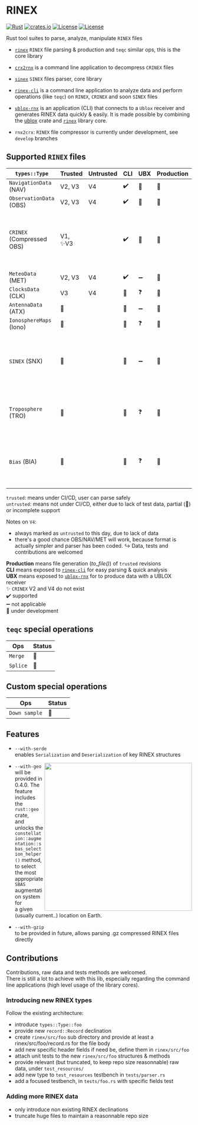 RINEX 
=====

[![Rust](https://github.com/gwbres/rinex/actions/workflows/rust.yml/badge.svg)](https://github.com/gwbres/rinex/actions/workflows/rust.yml)
[![crates.io](https://docs.rs/rinex/badge.svg)](https://docs.rs/rinex/badge.svg)
[![License](https://img.shields.io/badge/license-Apache%202.0-blue?style=flat-square)](https://github.com/gwbres/rinex/blob/main/LICENSE-APACHE)
[![License](https://img.shields.io/badge/license-MIT-blue?style=flat-square)](https://github.com/gwbres/rinex/blob/main/LICENSE-MIT) 


Rust tool suites to parse, analyze, manipulate `RINEX` files

* [`rinex`](rinex/) `RINEX` file parsing & production and `teqc` similar ops, 
this is the core library

* [`crx2rnx`](crx2rnx/) is a command line application to decompress `CRINEX` files

* [`sinex`](sinex/) `SINEX` files parser, core library

* [`rinex-cli`](rinex-cli/) is a command line application
to analyze data and perform operations (like `teqc`) on `RINEX`, `CRINEX` 
and soon `SINEX` files

* [`ublox-rnx`](ublox-rnx) is an application (CLI) that connects to a `Ublox`
receiver and generates RINEX data quickly & easily.
It is made possible by combining the [ublox](https://github.com/lkolbly/ublox) crate
and [`rinex`](rinex/) library core.

* `rnx2crx`: `RINEX` file compressor is currently under development,
see `develop` branches

## Supported `RINEX` files

| `types::Type`            | Trusted           | Untrusted          | CLI                    | UBX                  | Production    |          Notes          |
|--------------------------|-------------------|--------------------|------------------------|----------------------|---------------|-------------------------
| `NavigationData` (NAV)   | V2, V3            |   V4               |  :heavy_check_mark:    | :construction:       |:construction: |                         |
| `ObservationData` (OBS)  | V2, V3            |   V4               |  :heavy_check_mark:    | :construction:       |:construction: |                          |
| `CRINEX` (Compressed OBS)| V1, :sparkles:V3  |                    |  :heavy_check_mark:    | :construction:       |:construction: |  `.XXX.gz` data cannot be understood, user must manualy <br /> uncompress to `.XXX` first |
| `MeteoData` (MET)        | V2, V3            |   V4               |  :heavy_check_mark:    | :heavy_minus_sign:   |:construction: |                          |  
| `ClocksData` (CLK)       | V3                |   V4               |  :construction:        | :question:           |:construction: |                          |
| `AntennaData` (ATX)      | :construction:    |                    |  :construction:        | :heavy_minus_sign:   |:construction: |                          |
| `IonosphereMaps` (Iono)  | :construction:    |                    |  :construction:        | :question:           |:construction: |                          |
| `SINEX` (SNX)            | :construction:    |                    |  :construction:        | :heavy_minus_sign:   |:construction: |   `SINEX` are special `RINEX`, they are managed by a dedicated <br /> [`core library`](sinex/) |
| `Troposphere` (TRO)      | :construction:    |                    |  :construction:        | :question:           |:construction: |   `Troposphere` are one possible declination of SINEX files |
| `Bias` (BIA)             | :construction:    |                    |  :construction:        | :question:           |:construction: |   `Bias` solutions are one possible declination of SINEX files |

`trusted`: means under CI/CD, user can parse safely   
`untrusted`: means not under CI/CD, either due to lack of test data, partial (:construction:) or incomplete support   

Notes on `V4`: 
- always marked as `untrusted` to this day, due to lack of data
- there's a good chance OBS/NAV/MET will work, because format is actually simpler
and parser has been coded.
:arrow_right_hook: Data, tests and contributions are welcomed

**Production** means file generation (_to_file()_) of `trusted` revisions  
**CLI** means exposed to [`rinex-cli`](rinex-cli/) for easy parsing & quick analysis  
**UBX** means exposed to [`ublox-rnx`](ublox-rnx/) for to produce data with a UBLOX receiver  
:sparkles: `CRINEX` V2 and V4 do not exist  
:heavy_check_mark: supported   
:heavy_minus_sign: not applicable   
:construction: under development  


## `teqc` special operations

| Ops      | Status          | 
|----------|-----------------|
| `Merge` | :construction:   |
| `Splice` | :construction:  | 

## Custom special operations

| Ops           | Status          | 
|---------------|-----------------|
| `Down sample` | :construction:  |

## Features

* `--with-serde`   
enables `Serialization` and `Deserialization` of key RINEX structures

<img align="right" width="400" src="https://upload.wikimedia.org/wikipedia/commons/4/46/SBAS_Service_Areas.png">

* `--with-geo`   
will be provided in 0.4.0. The feature
includes the `rust::geo` crate,   
and unlocks the `constellation::augmentation::sbas_selection_helper()` method,
to select the most appropriate `SBAS` augmentation system for  
a given (usually current..) location on Earth.

* `--with-gzip`  
to be provided in future, allows parsing .gz compressed RINEX files directly

## Contributions

Contributions, raw data and tests methods are welcomed.  
There is still a lot to achieve with this lib, especially regarding the command line applications (high level usage of the library cores).

### Introducing new RINEX types

Follow the existing architecture:

* introduce `types::Type::foo`
* provide new `record::Record` declination
* create `rinex/src/foo` sub directory and provide at least a rinex/src/foo/record.rs for the file body
* add new specific header fields if need be, define them in `rinex/src/foo`
* attach unit tests to the new `rinex/src/foo` structures & methods
* provide relevant (but truncated, to keep repo size reasonnable) raw data, under `test_resources/`
* add new type to `test_resources` testbench in `tests/parser.rs`
* add a focused testbench, in `tests/foo.rs` with specific fields test

### Adding more RINEX data

* only introduce non existing RINEX declinations
* truncate huge files to maintain a reasonnable repo size 
